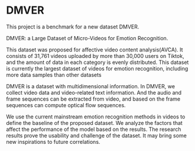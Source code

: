 # DMVER
This project is a benchmark for a new dataset DMVER.

DMVER: a Large Dataset of Micro-Videos for Emotion Recognition.

This dataset was proposed for affective video content analysis(AVCA). It consists of 31,761 videos uploaded by more than 30,000 users on Tiktok, and the amount of data in each category is evenly distributed. This dataset is currently the largest dataset of videos for emotion recognition, including more data samples than other datasets

DMVER is a dataset with multidimensional information. In DMVER, we collect video data and video-related text information. And the audio and frame sequences can be extracted from video, and based on the frame sequences can compute optical flow sequences.
 
We use the current mainstream emotion recognition methods in videos to define the baseline of the proposed dataset. We analyze the factors that affect the performance of the model based on the results. The research results prove the usability and challenge of the dataset. It may bring some new inspirations to future correlations.
